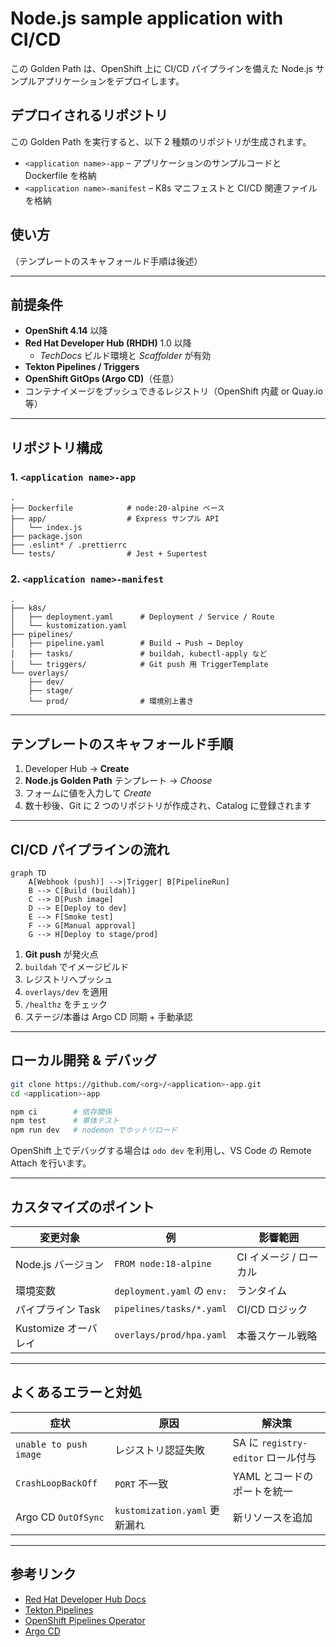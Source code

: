 # Node.js sample application with CI/CD
この Golden Path は、OpenShift 上に CI/CD パイプラインを備えた Node.js サンプルアプリケーションをデプロイします。

## デプロイされるリポジトリ
この Golden Path を実行すると、以下 2 種類のリポジトリが生成されます。

* `<application name>-app` – アプリケーションのサンプルコードと Dockerfile を格納  
* `<application name>-manifest` – K8s マニフェストと CI/CD 関連ファイルを格納  

## 使い方
（テンプレートのスキャフォールド手順は後述）

---

## 前提条件 <!-- Prerequisites -->
- **OpenShift 4.14** 以降
- **Red Hat Developer Hub (RHDH)** 1.0 以降  
  - *TechDocs* ビルド環境と *Scaffolder* が有効
- **Tekton Pipelines / Triggers**
- **OpenShift GitOps (Argo CD)**（任意）
- コンテナイメージをプッシュできるレジストリ（OpenShift 内蔵 or Quay.io 等）

---

## リポジトリ構成 <!-- Repository layout -->

### 1. `<application name>-app`
```text
.
├── Dockerfile            # node:20-alpine ベース
├── app/                  # Express サンプル API
│   └── index.js
├── package.json
├── .eslint* / .prettierrc
└── tests/                # Jest + Supertest
```

### 2. `<application name>-manifest`
```text
.
├── k8s/
│   ├── deployment.yaml      # Deployment / Service / Route
│   └── kustomization.yaml
├── pipelines/
│   ├── pipeline.yaml        # Build → Push → Deploy
│   ├── tasks/               # buildah, kubectl-apply など
│   └── triggers/            # Git push 用 TriggerTemplate
└── overlays/
    ├── dev/
    ├── stage/
    └── prod/                # 環境別上書き
```

---

## テンプレートのスキャフォールド手順 <!-- How to scaffold -->

1. Developer Hub → **Create**  
2. **Node.js Golden Path** テンプレート → *Choose*  
3. フォームに値を入力して *Create*  
4. 数十秒後、Git に 2 つのリポジトリが作成され、Catalog に登録されます

---

## CI/CD パイプラインの流れ <!-- Pipeline overview -->

```mermaid
graph TD
    A[Webhook (push)] -->|Trigger| B[PipelineRun]
    B --> C[Build (buildah)]
    C --> D[Push image]
    D --> E[Deploy to dev]
    E --> F[Smoke test]
    F --> G[Manual approval]
    G --> H[Deploy to stage/prod]
```

1. **Git push** が発火点  
2. `buildah` でイメージビルド  
3. レジストリへプッシュ  
4. `overlays/dev` を適用  
5. `/healthz` をチェック  
6. ステージ/本番は Argo CD 同期 + 手動承認

---

## ローカル開発 & デバッグ <!-- Local development -->

```bash
git clone https://github.com/<org>/<application>-app.git
cd <application>-app

npm ci        # 依存関係
npm test      # 単体テスト
npm run dev   # nodemon でホットリロード
```

OpenShift 上でデバッグする場合は `odo dev` を利用し、VS Code の Remote Attach を行います。

---

## カスタマイズのポイント <!-- Customization tips -->

| 変更対象 | 例 | 影響範囲 |
| -------- | --- | -------- |
| Node.js バージョン | `FROM node:18-alpine` | CI イメージ / ローカル |
| 環境変数 | `deployment.yaml` の `env:` | ランタイム |
| パイプライン Task | `pipelines/tasks/*.yaml` | CI/CD ロジック |
| Kustomize オーバレイ | `overlays/prod/hpa.yaml` | 本番スケール戦略 |

---

## よくあるエラーと対処 <!-- Troubleshooting -->

| 症状 | 原因 | 解決策 |
| ---- | ---- | ------ |
| `unable to push image` | レジストリ認証失敗 | SA に `registry-editor` ロール付与 |
| `CrashLoopBackOff` | `PORT` 不一致 | YAML とコードのポートを統一 |
| Argo CD `OutOfSync` | `kustomization.yaml` 更新漏れ | 新リソースを追加 |

---

## 参考リンク <!-- References -->
- [Red Hat Developer Hub Docs](https://access.redhat.com/documentation/en-us/red_hat_developer_hub/)
- [Tekton Pipelines](https://tekton.dev/)
- [OpenShift Pipelines Operator](https://docs.openshift.com/container-platform/latest/cicd/pipelines/understanding-openshift-pipelines.html)
- [Argo CD](https://argo-cd.readthedocs.io/)

